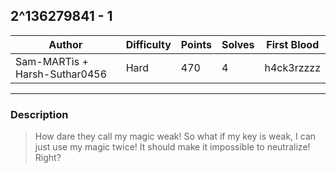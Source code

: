 ## 2^136279841 - 1

| Author         | Difficulty | Points | Solves | First Blood |
| -------------- | ---------- | ------ | ------ | ----------- |
| Sam-MARTis + Harsh-Suthar0456 | Hard       | 470    | 4     | h4ck3rzzzz  |

---

### Description

<blockquote>
How dare they call my magic weak! So what if my key is weak, I can just use my magic twice! It should make it impossible to neutralize! Right?
</blockquote>

